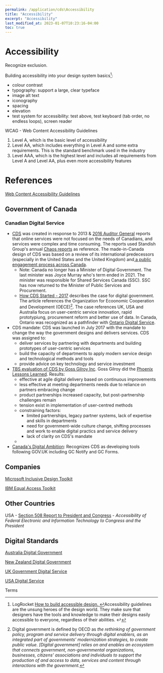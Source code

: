 ```yaml
---
permalink: /application/cds\Accessibility
title: "Accessibility"
excerpt: "Accessibility"
last_modified_at: 2023-01-07T10:23:16-04:00
toc: true
---
```


# Accessibility

Recognize exclusion.

Building accessibility into your design system basics[^LogRocket]:

- colour contrast
- typography: support a large, clear typeface
- image alt text
- iconography
- spacing
- elevation
- test system for accessibility: test above, test keyboard (tab order, no endless loops), screen reader

WCAG - Web Content Accessibility Guidelines

1. Level A, which is the basic level of accessibility
2. Level AA, which includes everything in Level A and some extra requirements. This is the standard benchmark used in the industry
3. Level AAA, which is the highest level and includes all requirements from Level A and Level AA, plus even more accessibility features



# References

[Web Content Accessibility Guidelines](https://www.w3.org/WAI/standards-guidelines/wcag/)

## Government of Canada

### Canadian Digital Service

- [CDS](https://digital.canada.ca/) was created in response to 2013 & [2016 Auditor General](https://www.oag-bvg.gc.ca/internet/English/parl_oag_201611_00_e_41829.html) reports that online services were not focused on the needs of Canadians, and services were complex and time consuming.  The reports used Standish Group's annual [Chaos reports](https://standishgroup.myshopify.com/) as reference.  The made-in-Canada design of CDS was based on a review of its international predecessors (especially in the United States and the United Kingdom) and[ a public engagement ](https://digital.canada.ca/beginning-the-conversation/)[process ](https://digital.canada.ca/beginning-the-conversation/)[across Canada](https://digital.canada.ca/beginning-the-conversation/).
  - Note: Canada no longer has a Minister of Digital Government.  The last minister was Joyce Murray who's term ended in 2021.  The minister was responsible for Shared Services Canada (SSC).  SSC has now returned to the Minister of Public Services and Procurement.
  - [How CDS Started - 2017](https://digital.canada.ca/how-cds-started/full-report/) describes the case for digital government.  The article references the Organization for Ecoonomic Cooperation and Development (OECE)[^Digital]. The case references UK, USA and Australia focus on user-centric service innovation, rapid prototypiung, procurement reform and better use of data.  In Canada, Ontario was recognized as a pathfinder with [Ontario Digital Service](https://ontario.ca/digital).
- CDS mandate: CDS was launched in July 2017 with the mandate to change the way the government designs and delivers services. CDS was assigned to:
  - deliver services by partnering with departments and building prototypes of user-centric services
  - build the capacity of departments to apply modern service design and technological methods and tools
  - provide advice on key technology and service investment
- [TBS evaluation of CDS by Goss Gilroy Inc](https://www.canada.ca/en/treasury-board-secretariat/corporate/reports/evaluation-canadian-digital-service.html).  Goss Gilroy did the [Phoenix Lessons Learned](https://www.canada.ca/en/treasury-board-secretariat/corporate/reports/lessons-learned-transformation-pay-administration-initiative.html).  Results:
  - effective at agile digital delivery based on continuous improvements
  - less effective at meeting departments needs due to reliance on partners embracing change
  - product partnerships increased capacity, but post-partnership challenges remain
  - tension exist in implementation of user-centred methods
  - constraining factors: 
    - limited partnerships, legacy partner systems, lack of expertise and skills in departments
    - need for government-wide culture change, shifting processes and work to enable digital practics and service delivery
    - lack of clarity on CDS's mandate
  - 
- [Canada's Digital Ambition](https://www.canada.ca/en/government/system/digital-government/government-canada-digital-operations-strategic-plans/canada-digital-ambition.html):  Recognizes CDS as developing tools following GOV.UK including GC Notify and GC Forms.

## Companies

[Microsoft Inclusive Design Toolkit](https://www.microsoft.com/design/inclusive/)

[IBM Equal Access Toolkit](https://www.ibm.com/able/toolkit/design/overview/)

## Other Countries

USA - [Section 508 Report to President and Congress](https://www.section508.gov/) - *Accessibility of Federal Electronic and Information Technology to Congress and the President*

## Digital Standards

[Australia Digital Government](https://www.dta.gov.au/)

[New Zealand Digital Government](https://www.digital.govt.nz/)

[UK Government Digital Service](https://gds.blog.gov.uk/)

[USA Digital Service](https://www.usds.gov/)

Terms

[^Digital]: Digital government is defined by OECD as *the rethinking of government policy, program and service delivery through digital enablers, as an integrated part of governments’ modernization strategies, to create public value. [Digital government] relies on and enables an ecosystem that connects government, non-governmental organizations, businesses, citizens’ associations and individuals to support the production of and access to data, services and content through interactions with the government.*
[^LogRocket]: LogRocket [How to build accessible design. ↩](https://blog.logrocket.com/ux-design/how-to-build-accessible-design-system/)Accessibility guidelines are the unsung heroes of the design world. They make sure that designers have the tools and knowledge to make their designs easily accessible to everyone, regardless of their abilities. ↩